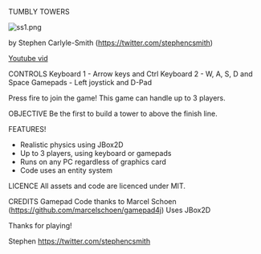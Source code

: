 TUMBLY TOWERS

![ss1.png](https://bytebucket.org/SteveSmith16384/physicsplatformer/raw/6aa4faa897fc18e7bc4e7492b59f44a05b606ad3/docs/screenshots/ss2_20170624.png?token=371a0c3653d879c827b4d4810e81b43b21fc653b)

by Stephen Carlyle-Smith (https://twitter.com/stephencsmith)

[Youtube vid](https://www.youtube.com/watch?v=7ehOl4TCUFI)


CONTROLS
Keyboard 1 - Arrow keys and Ctrl
Keyboard 2 - W, A, S, D and Space
Gamepads - Left joystick and D-Pad

Press fire to join the game!  This game can handle up to 3 players.


OBJECTIVE
Be the first to build a tower to above the finish line.


FEATURES!
* Realistic physics using JBox2D
* Up to 3 players, using keyboard or gamepads
* Runs on any PC regardless of graphics card
* Code uses an entity system


LICENCE
All assets and code are licenced under MIT.


CREDITS
Gamepad Code thanks to Marcel Schoen (https://github.com/marcelschoen/gamepad4j)
Uses JBox2D

Thanks for playing!

Stephen
https://twitter.com/stephencsmith

